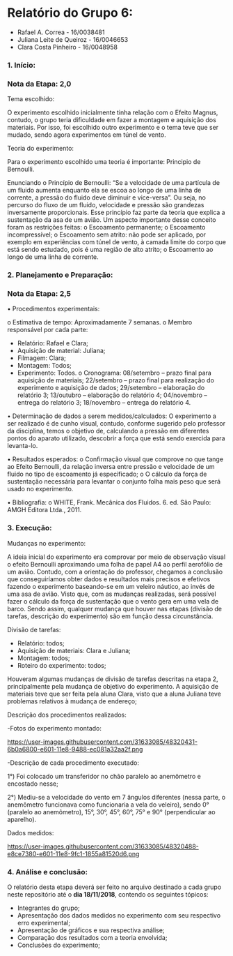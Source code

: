 # Relatório do Grupo 6: #

  - Rafael A. Correa - 16/0038481
  - Juliana Leite de Queiroz - 16/0046653
  - Clara Costa Pinheiro - 16/0048958

### 1.	Início: ###

### Nota da Etapa: 2,0 ###
     
Tema escolhido:

O experimento escolhido inicialmente tinha relação com o Efeito Magnus, contudo, o grupo teria dificuldade em fazer
a montagem e aquisição dos materiais. Por isso, foi escolhido outro experimento
e o tema teve que ser mudado, sendo agora experimentos em túnel de vento.
      

Teoria do experimento:

Para o experimento escolhido uma teoria é importante: Principio de Bernoulli.

Enunciando o Princípio de Bernoulli: “Se a velocidade de uma partícula de um fluido aumenta enquanto ela se escoa ao longo de uma linha de corrente, a pressão do fluido deve diminuir e vice-versa”. Ou seja, no percurso do fluxo de um fluido,
velocidade e pressão são grandezas inversamente proporcionais. Esse princípio
faz parte da teoria que explica a sustentação da asa de um avião.
      Um aspecto importante desse conceito foram as restrições feitas:
o   Escoamento permanente;
o   Escoamento incompressível;
o   Escoamento sem atrito: não pode ser aplicado, por exemplo em experiências
com túnel de vento, à camada limite do corpo que está sendo estudado, pois é
uma região de alto atrito;
o   Escoamento ao longo de uma linha de corrente.

      
### 2.	Planejamento e Preparação: ###

### Nota da Etapa: 2,5 ###


•	Procedimentos experimentais:

o	Estimativa de tempo: Aproximadamente 7 semanas.
o	Membro responsável por cada parte:
- Relatório: Rafael e Clara;
- Aquisição de material: Juliana;
- Filmagem: Clara;
- Montagem: Todos;
- Experimento: Todos.
o	Cronograma:
08/setembro – prazo final para aquisição de materiais;
22/setembro – prazo final para realização do experimento e aquisição de dados;
29/setembro – elaboração do relatório 3;
13/outubro – elaboração do relatório 4;
04/novembro – entrega do relatório 3;
18/novembro – entrega do relatório 4.


•	Determinação de dados a serem medidos/calculados:
	O experimento a ser realizado é de cunho visual, contudo, conforme sugerido pelo professor da disciplina, temos o objetivo de, calculando a pressão em diferentes pontos do aparato utilizado, descobrir a força que está sendo exercida para levanta-lo.

•	Resultados esperados:
o	Confirmação visual que comprove no que tange ao Efeito Bernoulli, da relação inversa entre pressão e velocidade de um fluido no tipo de escoamento já especificado;
o	O cálculo da força de sustentação necessária para levantar o conjunto folha mais peso que será usado no experimento.


•	Bibliografia:
o	WHITE, Frank. Mecânica dos Fluidos. 6. ed. São Paulo: AMGH Editora Ltda., 2011.


### 3.	Execução: ###

Mudanças no experimento:

A ideia inicial do experimento era comprovar por meio de observação visual o efeito Bernoulli aproximando uma folha de papel A4 ao perfil aerofólio de um avião. Contudo, com a orientação do professor, chegamos a conclusão que conseguiríamos obter dados e resultados mais precisos e efetivos fazendo o experimento baseando-se em um veleiro náutico, ao invés de uma asa de avião. Visto que, com as mudanças realizadas, será possível fazer o cálculo da força de sustentação que o vento gera em uma vela de barco. Sendo assim, qualquer mudança que houver nas etapas (divisão de tarefas, descrição do experimento) são em função dessa circunstância.
 
Divisão de tarefas:

 - Relatório: todos;
 - Aquisição de materiais: Clara e Juliana;
 - Montagem: todos;
 - Roteiro do experimento: todos;
		
Houveram algumas mudanças de divisão de tarefas descritas na etapa 2, principalmente pela mudança de objetivo do experimento. A aquisição de materiais teve que ser feita pela aluna Clara, visto que a aluna Juliana teve problemas relativos à mudança de endereço;
 
 Descrição dos procedimentos realizados:

-Fotos do experimento montado:

https://user-images.githubusercontent.com/31633085/48320431-6b0a6800-e601-11e8-9488-ec081a32aa2f.png

-Descrição de cada procedimento executado:

   1°) Foi colocado um transferidor no chão paralelo ao anemômetro e encostado nesse;
   
   2°) Mediu-se a velocidade do vento em 7 ângulos diferentes (nessa parte, o anemômetro funcionava como funcionaria a vela do veleiro), sendo 0° (paralelo ao anemômetro), 15°, 30°, 45°, 60°, 75° e 90° (perpendicular ao aparelho).

Dados medidos:

https://user-images.githubusercontent.com/31633085/48320488-e8ce7380-e601-11e8-9fc1-1855a81520d6.png





### 4.	Análise e conclusão: ###


O relatório desta etapa deverá ser feito no arquivo destinado a cada grupo neste repositório até o **dia 18/11/2018**, contendo os seguintes tópicos:

-	Integrantes do grupo;
-	Apresentação dos dados medidos no experimento com seu respectivo erro experimental;
-	Apresentação de gráficos e sua respectiva análise;
-	Comparação dos resultados com a teoria envolvida;
-	Conclusões do experimento;
